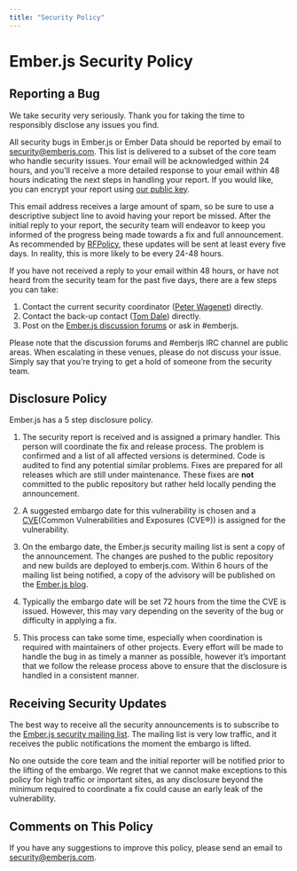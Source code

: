 ```yaml
---
title: "Security Policy"
---
```


# Ember.js Security Policy

## Reporting a Bug

We take security very seriously. Thank you for taking the time to
responsibly disclose any issues you find.

All security bugs in Ember.js or Ember
Data should be reported by email to
[security@emberjs.com](mailto:security@emberjs.com). This list is
delivered to a subset of the core team who handle security issues. Your
email will be acknowledged within 24 hours, and you'll receive a more
detailed response to your email within 48 hours indicating the next
steps in handling your report. If you would like, you can encrypt your
report using [our public key](/security/public-key.txt).

This email address receives a large amount of spam, so be sure to use a
descriptive subject line to avoid having your report be missed.  After
the initial reply to your report, the security team will endeavor to
keep you informed of the progress being made towards a fix and full
announcement. As recommended by
[RFPolicy](http://www.wiretrip.net/p/rfpolicy.html), these updates will
be sent at least every five days. In reality, this is more likely to be
every 24-48 hours.

If you have not received a reply to your email within 48 hours, or have
not heard from the security team for the past five days, there are a few
steps you can take:

1. Contact the current security coordinator ([Peter Wagenet](mailto:peter.wagenet@gmail.com))
   directly.
2. Contact the back-up contact ([Tom Dale](mailto:tom@tomdale.net)) directly.
3. Post on the [Ember.js discussion forums](http://discuss.emberjs.com/)
   or ask in #emberjs.

Please note that the discussion forums and #emberjs IRC channel are public
areas. When escalating in these venues, please do not discuss your
issue. Simply say that you’re trying to get a hold of someone from the
security team.

## Disclosure Policy

Ember.js has a 5 step disclosure policy.

1. The security report is received and is assigned a primary handler.
   This person will coordinate the fix and release process.  The problem
   is confirmed and a list of all affected versions is determined. Code is
   audited to find any potential similar problems.  Fixes are prepared for
   all releases which are still under maintenance.  These fixes are **not**
   committed to the public repository but rather held locally pending the
   announcement.

2. A suggested embargo date for this vulnerability is chosen and a [CVE](http://cve.mitre.org/)(Common Vulnerabilities and  Exposures (CVE®)) is assigned for the vulnerability.

3. On the embargo date, the Ember.js security mailing list is sent a copy of
   the announcement. The changes are pushed to the public repository and
   new builds are deployed to emberjs.com. Within 6 hours of the
   mailing list being notified, a copy of the advisory will be published on
   the [Ember.js blog](/blog).

4. Typically the embargo date will be set 72 hours from the time the CVE
   is issued. However, this may vary depending on the severity of
   the bug or difficulty in applying a fix.

5. This process can take some time, especially when coordination is
   required with maintainers of other projects. Every effort will be
   made to handle the bug in as timely a manner as possible, however it’s
   important that we follow the release process above to ensure that the
   disclosure is handled in a consistent manner.

## Receiving Security Updates

The best way to receive all the security announcements is to subscribe
to the [Ember.js security mailing list](https://groups.google.com/forum/#!forum/ember-security). The mailing list is very low
traffic, and it receives the public notifications the moment the embargo
is lifted.

No one outside the core team and the initial reporter will be
notified prior to the lifting of the embargo. We regret that we cannot
make exceptions to this policy for high traffic or important sites, as
any disclosure beyond the minimum required to coordinate a fix could
cause an early leak of the vulnerability.

## Comments on This Policy

If you have any suggestions to improve this policy, please send an email
to security@emberjs.com.
